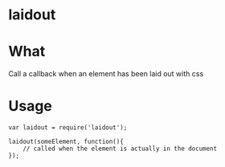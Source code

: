 laidout
=======

# What

Call a callback when an element has been laid out with css

# Usage

    var laidout = require('laidout');

    laidout(someElement, function(){
        // called when the element is actually in the document
    });